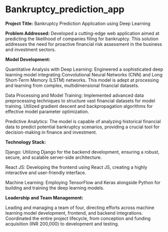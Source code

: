 # Bankruptcy_prediction_app
**Project Title:** Bankruptcy Prediction Application using Deep Learning

**Problem Addressed:** Developed a cutting-edge web application aimed at predicting the likelihood of companies filing for bankruptcy. This solution addresses the need for proactive financial risk assessment in the business and investment sectors.

**Model Development:**

Quantitative Analysis with Deep Learning: Engineered a sophisticated deep learning model integrating Convolutional Neural Networks (CNN) and Long Short-Term Memory (LSTM) networks. This model is adept at processing and learning from complex, multidimensional financial datasets.

Data Processing and Model Training: Implemented advanced data preprocessing techniques to structure vast financial datasets for model training. Utilized gradient descent and backpropagation algorithms for effective model parameter optimization.

Predictive Analytics: The model is capable of analyzing historical financial data to predict potential bankruptcy scenarios, providing a crucial tool for decision-making in finance and investment.

**Technology Stack:**

Django: Utilizing Django for the backend development, ensuring a robust, secure, and scalable server-side architecture.

React JS: Developing the frontend using React JS, creating a highly interactive and user-friendly interface.

Machine Learning: Employing TensorFlow and Keras alongside Python for building and training the deep learning models.

**Leadership and Team Management:**

Leading and managing a team of four, directing efforts across machine learning model development, frontend, and backend integrations.
Coordinated the entire project lifecycle, from conception and funding acquisition (INR 200,000) to development and testing.

